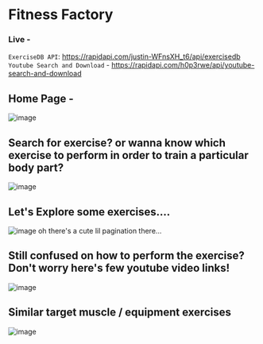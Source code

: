 # Fitness Factory

### Live -

`ExerciseDB API`: https://rapidapi.com/justin-WFnsXH_t6/api/exercisedb                                                          
`Youtube Search and Download` - https://rapidapi.com/h0p3rwe/api/youtube-search-and-download 


## Home Page - 
![image](https://user-images.githubusercontent.com/58567211/174431288-f0e1f7b9-612a-4e1a-b0d6-fe5b4bedfdff.png)


## Search for exercise? or wanna know which exercise to perform in order to train a particular body part?
![image](https://user-images.githubusercontent.com/58567211/174431329-8ccfe246-4b8f-430f-8008-8b07a688cef5.png)


## Let's Explore some exercises....
![image](https://user-images.githubusercontent.com/58567211/174431373-e7015b68-9981-49e4-bda6-dc0921719d4d.png)
oh there's a cute lil pagination there...


## Still confused on how to perform the exercise? Don't worry here's few youtube video links!
![image](https://user-images.githubusercontent.com/58567211/174431474-3abaa6ad-ad0e-4fe9-b566-f5cc3ab57252.png)


## Similar target muscle / equipment exercises
![image](https://user-images.githubusercontent.com/58567211/174431440-ffc881f3-d400-4e38-a79a-a25d007b9fc8.png)
